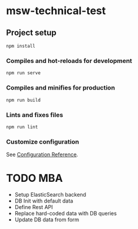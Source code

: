 # msw-technical-test

## Project setup
```
npm install
```

### Compiles and hot-reloads for development
```
npm run serve
```

### Compiles and minifies for production
```
npm run build
```

### Lints and fixes files
```
npm run lint
```

### Customize configuration
See [Configuration Reference](https://cli.vuejs.org/config/).


# TODO MBA
- Setup ElasticSearch backend
- DB Init with default data
- Define Rest API
- Replace hard-coded data with DB queries
- Update DB data from form